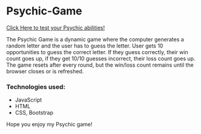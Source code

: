 # Psychic-Game

[Click Here to test your Psychic abilities!](https://shimonikeren.github.io/Psychic-Game/)

The Psychic Game is a dynamic game where the computer generates a random letter and the user has to guess the letter. User gets 10 opportunities to guess the correct letter. If they guess correctly, their win count goes up, if they get 10/10 guesses incorrect, their loss count goes up. The game resets after every round, but the win/loss count remains until the browser closes or is refreshed. 


### Technologies used:
* JavaScript
* HTML
* CSS, Bootstrap 

Hope you enjoy my Psychic game!
